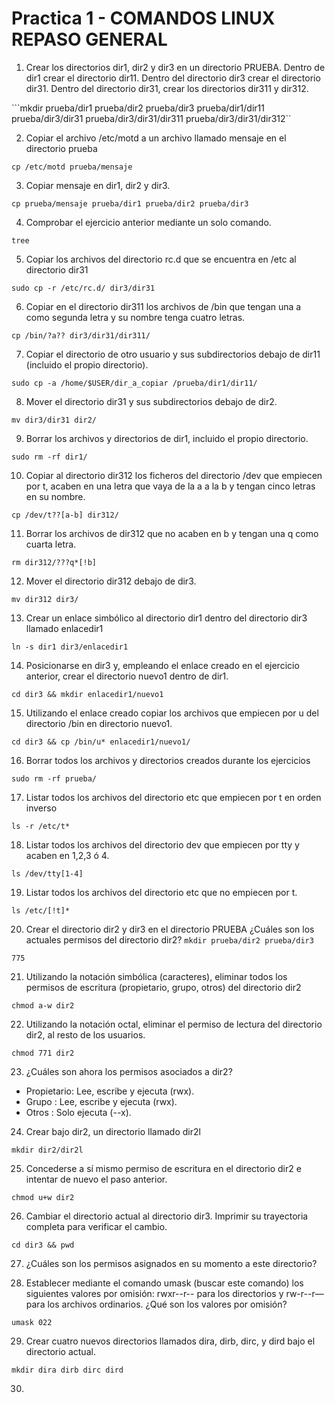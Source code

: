 # Practica 1 - COMANDOS LINUX REPASO GENERAL

1. Crear los directorios dir1, dir2 y dir3 en un directorio PRUEBA. Dentro de dir1 crear el
directorio dir11. Dentro del directorio dir3 crear el directorio dir31. Dentro del directorio
dir31, crear los directorios dir311 y dir312.

```mkdir prueba/dir1 prueba/dir2 prueba/dir3 prueba/dir1/dir11 prueba/dir3/dir31 prueba/dir3/dir31/dir311 prueba/dir3/dir31/dir312``

2. Copiar el archivo /etc/motd a un archivo llamado mensaje en el directorio prueba

```cp /etc/motd prueba/mensaje```

3. Copiar mensaje en dir1, dir2 y dir3. 

```cp prueba/mensaje prueba/dir1 prueba/dir2 prueba/dir3 ```

4. Comprobar el ejercicio anterior mediante un solo comando.
 
```tree ```

5. Copiar los archivos del directorio rc.d que se encuentra en /etc al directorio dir31

``` sudo cp -r /etc/rc.d/ dir3/dir31 ```

6. Copiar en el directorio dir311 los archivos de /bin que tengan una a como segunda letra y su nombre tenga cuatro letras.

``` cp /bin/?a?? dir3/dir31/dir311/ ```

7. Copiar el directorio de otro usuario y sus subdirectorios debajo de dir11 (incluido el propio directorio).

```sudo cp -a /home/$USER/dir_a_copiar /prueba/dir1/dir11/```

8. Mover el directorio dir31 y sus subdirectorios debajo de dir2.

``` mv dir3/dir31 dir2/ ```

9. Borrar los archivos y directorios de dir1, incluido el propio directorio.

``` sudo rm -rf dir1/ ```

10. Copiar al directorio dir312 los ficheros del directorio /dev que empiecen por t, acaben en
una letra que vaya de la a a la b y tengan cinco letras en su nombre.

````cp /dev/t??[a-b] dir312/````

11. Borrar los archivos de dir312 que no acaben en b y tengan una q como cuarta letra.

```rm dir312/???q*[!b]```

12. Mover el directorio dir312 debajo de dir3.

```mv dir312 dir3/```

13. Crear un enlace simbólico al directorio dir1 dentro del directorio dir3 llamado enlacedir1

```ln -s dir1 dir3/enlacedir1```

14. Posicionarse en dir3 y, empleando el enlace creado en el ejercicio anterior, crear el directorio nuevo1 dentro de dir1.

```cd dir3 && mkdir enlacedir1/nuevo1 ```

15. Utilizando el enlace creado copiar los archivos que empiecen por u del directorio /bin en directorio nuevo1.

```cd dir3 && cp /bin/u* enlacedir1/nuevo1/``` 

16. Borrar todos los archivos y directorios creados durante los ejercicios

```sudo rm -rf prueba/ ``` 

17. Listar todos los archivos del directorio etc que empiecen por t en orden inverso

```ls -r /etc/t* ```

18. Listar todos los archivos del directorio dev que empiecen por tty y acaben en 1,2,3 ó 4.

```ls /dev/tty[1-4]```

19. Listar todos los archivos del directorio etc que no empiecen por t. 

```ls /etc/[!t]*```

20. Crear el directorio dir2 y dir3 en el directorio PRUEBA ¿Cuáles son los actuales permisos del directorio dir2?
``` mkdir prueba/dir2 prueba/dir3 ```

```775```

21. Utilizando la notación simbólica (caracteres), eliminar todos los permisos de escritura (propietario, grupo, otros) del directorio dir2

``` chmod a-w dir2 ```

22. Utilizando la notación octal, eliminar el permiso de lectura del directorio dir2, al resto de los usuarios.

```chmod 771 dir2```

23. ¿Cuáles son ahora los permisos asociados a dir2?

- Propietario: Lee, escribe y ejecuta (rwx).
- Grupo : Lee, escribe y ejecuta (rwx).
- Otros : Solo ejecuta (--x).

24. Crear bajo dir2, un directorio llamado dir2l 

``` mkdir dir2/dir2l ```

25. Concederse a sí mismo permiso de escritura en el directorio dir2 e intentar de nuevo el paso anterior.

``` chmod u+w dir2 ```

26. Cambiar el directorio actual al directorio dir3. Imprimir su trayectoria completa para verificar el cambio.

``` cd dir3 && pwd ```

27. ¿Cuáles son los permisos asignados en su momento a este directorio?

28. Establecer mediante el comando umask (buscar este comando) los siguientes valores
por omisión: rwxr--r-- para los directorios y rw-r--r—para los archivos ordinarios. ¿Qué son los valores por omisión?

``` umask 022 ``` 

29. Crear cuatro nuevos directorios llamados dira, dirb, dirc, y dird bajo el directorio actual.

``` mkdir dira dirb dirc dird ``` 

30. 